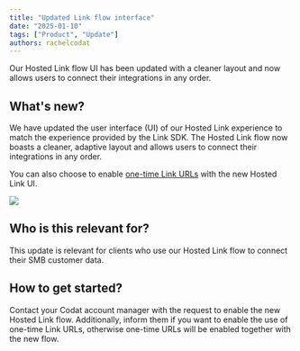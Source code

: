 ```yaml
---
title: "Updated Link flow interface"
date: "2025-01-10"
tags: ["Product", "Update"]
authors: rachelcodat
---
```


Our Hosted Link flow UI has been updated with a cleaner layout and now allows users to connect their integrations in any order. 

<!--truncate-->

## What's new?

We have updated the user interface (UI) of our Hosted Link experience to match the experience provided by the Link SDK. The Hosted Link flow now boasts a cleaner, adaptive layout and allows users to connect their integrations in any order.

You can also choose to enable [one-time Link URLs](/updates/250110-secure-linking) with the new Hosted Link UI.

![](/img/updates/hosted-link-updated-UI.png)

## Who is this relevant for?

This update is relevant for clients who use our Hosted Link flow to connect their SMB customer data.

## How to get started?

Contact your Codat account manager with the request to enable the new Hosted Link flow. Additionally, inform them if you want to enable the use of one-time Link URLs, otherwise one-time URLs will be enabled together with the new flow.

